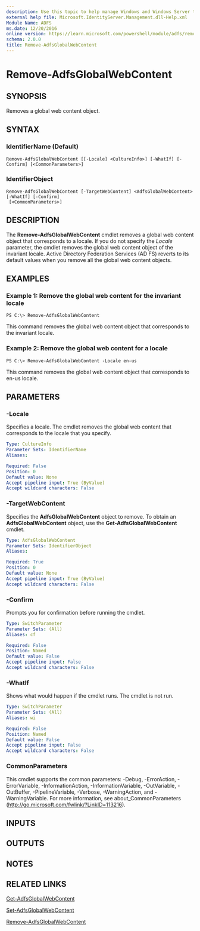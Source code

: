 ```yaml
---
description: Use this topic to help manage Windows and Windows Server technologies with Windows PowerShell.
external help file: Microsoft.IdentityServer.Management.dll-Help.xml
Module Name: ADFS
ms.date: 12/20/2016
online version: https://learn.microsoft.com/powershell/module/adfs/remove-adfsglobalwebcontent?view=windowsserver2019-ps&wt.mc_id=ps-gethelp
schema: 2.0.0
title: Remove-AdfsGlobalWebContent
---
```


# Remove-AdfsGlobalWebContent

## SYNOPSIS
Removes a global web content object.

## SYNTAX

### IdentifierName (Default)
```
Remove-AdfsGlobalWebContent [[-Locale] <CultureInfo>] [-WhatIf] [-Confirm] [<CommonParameters>]
```

### IdentifierObject
```
Remove-AdfsGlobalWebContent [-TargetWebContent] <AdfsGlobalWebContent> [-WhatIf] [-Confirm]
 [<CommonParameters>]
```

## DESCRIPTION
The **Remove-AdfsGlobalWebContent** cmdlet removes a global web content object that corresponds to a locale.
If you do not specify the *Locale* parameter, the cmdlet removes the global web content object of the invariant locale.
Active Directory Federation Services (AD FS) reverts to its default values when you remove all the global web content objects.

## EXAMPLES

### Example 1: Remove the global web content for the invariant locale
```
PS C:\> Remove-AdfsGlobalWebContent
```

This command removes the global web content object that corresponds to the invariant locale.

### Example 2: Remove the global web content for a locale
```
PS C:\> Remove-AdfsGlobalWebContent -Locale en-us
```

This command removes the global web content object that corresponds to en-us locale.

## PARAMETERS

### -Locale
Specifies a locale.
The cmdlet removes the global web content that corresponds to the locale that you specify.

```yaml
Type: CultureInfo
Parameter Sets: IdentifierName
Aliases: 

Required: False
Position: 0
Default value: None
Accept pipeline input: True (ByValue)
Accept wildcard characters: False
```

### -TargetWebContent
Specifies the **AdfsGlobalWebContent** object to remove.
To obtain an **AdfsGlobalWebContent** object, use the **Get-AdfsGlobalWebContent** cmdlet.

```yaml
Type: AdfsGlobalWebContent
Parameter Sets: IdentifierObject
Aliases: 

Required: True
Position: 0
Default value: None
Accept pipeline input: True (ByValue)
Accept wildcard characters: False
```

### -Confirm
Prompts you for confirmation before running the cmdlet.

```yaml
Type: SwitchParameter
Parameter Sets: (All)
Aliases: cf

Required: False
Position: Named
Default value: False
Accept pipeline input: False
Accept wildcard characters: False
```

### -WhatIf
Shows what would happen if the cmdlet runs.
The cmdlet is not run.

```yaml
Type: SwitchParameter
Parameter Sets: (All)
Aliases: wi

Required: False
Position: Named
Default value: False
Accept pipeline input: False
Accept wildcard characters: False
```

### CommonParameters
This cmdlet supports the common parameters: -Debug, -ErrorAction, -ErrorVariable, -InformationAction, -InformationVariable, -OutVariable, -OutBuffer, -PipelineVariable, -Verbose, -WarningAction, and -WarningVariable. For more information, see about_CommonParameters (http://go.microsoft.com/fwlink/?LinkID=113216).

## INPUTS

## OUTPUTS

## NOTES

## RELATED LINKS

[Get-AdfsGlobalWebContent](./Get-AdfsGlobalWebContent.md)

[Set-AdfsGlobalWebContent](./Set-AdfsGlobalWebContent.md)

[Remove-AdfsGlobalWebContent](./Remove-AdfsGlobalWebContent.md)

